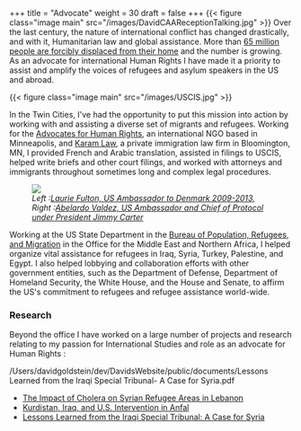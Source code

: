 +++
title = "Advocate"
weight = 30
draft = false
+++
{{< figure class="image main" src="/images/DavidCAAReceptionTalking.jpg" >}}
Over the last century, the nature of international conflict has changed drastically, and with it, Humanitarian law and global assistance. More than <a href="http://www.unhcr.org/en-us/figures-at-a-glance.html">65 million people are forcibly displaced from their home</a> and the number is growing.
As an advocate for international Human Rights I have made it a priority to assist and amplify the voices of refugees and asylum speakers in the US and abroad. 

{{< figure class="image main" src="/images/USCIS.jpg" >}}

In the Twin Cities, I've had the opportunity to put this mission into action by working with and assisting a diverse set of migrants and refugees. Working for the <a href="http://www.theadvocatesforhumanrights.org/">Advocates for Human Rights</a>, an international NGO based in Minneapolis, and <a href="http://www.karamlaw.com/">Karam Law</a>, a private immigration law firm in Bloomington, MN, I provided French and Arabic translation, assisted in filings to USCIS, helped write briefs and other court filings, and worked with attorneys and immigrants throughout sometimes long and complex legal procedures.

<figure class="image main">
	<img src="/images/DavidCAAReceptionDiploma.jpg">
	<figcaption>
		<i>
				Left :<a href="https://www.americanambassadors.org/members/laurie-s-fulton">Laurie Fulton, US Ambassador to Denmark 2009-2013,</a>
				Right :<a href="https://www.americanambassadors.org/members/abelardo-l-valdez">Abelardo Valdez, US Ambassador and Chief of Protocol under President Jimmy Carter</a>
		</i>	
	</figcaption>
</figure>

Working at the US State Department in the <a href="https://www.state.gov/j/prm/"> Bureau of Population, Refugees, and Migration</a> in the Office for the Middle East and Northern Africa, I helped organize vital assistance for refugees in Iraq, Syria, Turkey, Palestine, and Egypt. I also helped lobbying and collaboration efforts with other government entities, such as the Department of Defense, Department of Homeland Security, the White House, and the House and Senate, to affirm the US's commitment to refugees and refugee assistance world-wide.

<h3>Research</h3>

Beyond the office I have worked on a large number of projects and research relating to my passion for International Studies and role as an advocate for Human Rights :

/Users/davidgoldstein/dev/DavidsWebsite/public/documents/Lessons Learned from the Iraqi Special Tribunal- A Case for Syria.pdf

- <a href="/documents/Lebanon Cholera Refugee.pdf" download>The Impact of Cholera on Syrian Refugee Areas in Lebanon</a>
- <a href="/documents/US Iraq Anfal.pdf" download>Kurdistan, Iraq, and U.S. Intervention in Anfal</a>
- <a href="/documents/Lessons Learned from the Iraqi Special Tribunal- A Case for Syria.pdf" download>Lessons Learned from the Iraqi Special Tribunal: A Case for Syria</a>
